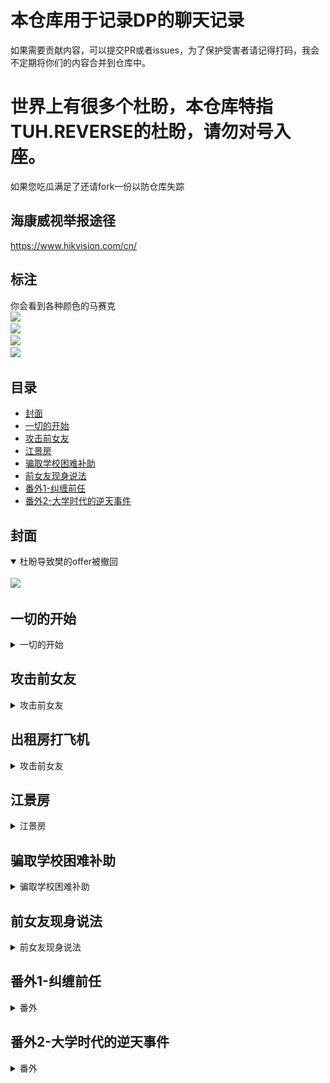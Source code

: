 # 本仓库用于记录DP的聊天记录 

如果需要贡献内容，可以提交PR或者issues，为了保护受害者请记得打码，我会不定期将你们的内容合并到仓库中。

# 世界上有很多个杜盼，本仓库特指TUH.REVERSE的杜盼，请勿对号入座。

如果您吃瓜满足了还请fork一份以防仓库失踪

## 海康威视举报途径
https://www.hikvision.com/cn/

## 标注
你会看到各种颜色的马赛克<br/>
![](https://img.shields.io/badge/蓝&nbsp;&nbsp;&nbsp;色-群友-2577ff)<br/>
![](https://img.shields.io/badge/淡蓝色-群友-00a3e8)<br/>
![](https://img.shields.io/badge/淡紫色-前任-c7bfe6)<br/>
![](https://img.shields.io/badge/橙&nbsp;&nbsp;&nbsp;色-现任-ff7f26)<br/>

## 目录
- [封面](#封面)<br/>
- [一切的开始](#一切的开始)<br/>
- [攻击前女友](#攻击前女友)<br/>
- [江景房](#江景房)<br/>
- [骗取学校困难补助](#骗取学校困难补助)<br/>
- [前女友现身说法](#前女友现身说法)<br/>
- [番外1-纠缠前任](#番外1-纠缠前任)<br/>
- [番外2-大学时代的逆天事件](#番外2-大学时代的逆天事件)<br/>
## 封面
<details open> 
<summary>杜盼导致樊的offer被撤回</summary>
<br/>
<img src="杜盼导致樊的offer被撤回.png" width="300">
<br/>
</details>

## 一切的开始
<details> 
<summary>一切的开始</summary>
<br/>
<img src="01一切的开始/一切的开始-1.jpg" width="300">
<br/>
<img src="01一切的开始/一切的开始-2.jpg" width="300">
<br/>
</details>

## 攻击前女友
<details> 
<summary>攻击前女友</summary>
<br/>
<img src="02攻击前女友/01.jpg" width="300">
<br/>
<img src="02攻击前女友/02.jpg" width="300">
<br/>
<img src="02攻击前女友/03花了30万.jpg" width="300">
<br/>
<img src="02攻击前女友/04阶段性认怂.jpg" width="300">
<br/>
</details>

## 出租房打飞机
<details> 
<summary>攻击前女友</summary>
<br/>
<img src="03出租房打飞机/01杜盼发起复仇.jpg" width="300">
<br/>
<img src="03出租房打飞机/02带薪复仇.jpg" width="300">
<br/>
<img src="03出租房打飞机/03我一一回复.jpg" width="300">
<br/>
<img src="03出租房打飞机/04分手后还在群里发前女友照片.jpg" width="300">
<br/>
</details>

## 江景房
<details> 
<summary>江景房</summary>
<br/>
<img src="04江景房/01杜盼永远相信爱，相信善良，相信对未来最淳朴的乐观.jpg" width="300">
<br/>
<img src="04江景房/02一线CBD江景房.jpg" width="300">
<br/>
</details>

## 骗取学校困难补助
<details> 
<summary>骗取学校困难补助</summary>
<br/>
<img src="05骗取学校困难补助/01杜盼承认大学生活费2499起步.jpg" width="300">
<br/>
<img src="05骗取学校困难补助/02但是杜盼同学指出他领了大学困难补助.jpg" width="300">
<br/>
<img src="05骗取学校困难补助/03没本事又嫉妒.jpg" width="300">
<br/>
<img src="05骗取学校困难补助/04杜盼退群.jpg" width="300">
<br/>
</details>

## 前女友现身说法
<details> 
<summary>前女友现身说法</summary>
<br/>
<img src="06前女友现身说法/01.jpg" width="300">
<br/>
<img src="06前女友现身说法/02等你经济宽裕了.jpg" width="300">
<br/>
<img src="06前女友现身说法/03把现任的八项传染病报告发给前女友.jpg" width="300">
<br/>
</details>

## 番外1-纠缠前任
<details> 
<summary>番外</summary>
<br/>
<img src="07番外1-纠缠前任/01半夜用现女友手机打前任20多个电话.jpg" width="300">
<br/>
<img src="07番外1-纠缠前任/02她想你了.jpg">
<br/>
<img src="07番外1-纠缠前任/03和现任分手-但实际上截止发稿日还没分.jpg" width="300">
<br/>
<img src="07番外1-纠缠前任/04我等下会报警.png">
<br/>
<img src="07番外1-纠缠前任/05杜盼的小作文.jpg" width="300">
<br/>
</details>

## 番外2-大学时代的逆天事件
<details> 
<summary>番外</summary>
<br/>
<img src="08番外2-大学时代的逆天事件/01-2019年3月17日表白墙.png" width="300">
<br/>
<img src="08番外2-大学时代的逆天事件/02那个学姐，我想知道你的名字.png" width="300">
<br/>
<img src="08番外2-大学时代的逆天事件/03骚扰他人女友被曝光.jpg" width="300">
</details>





